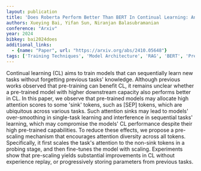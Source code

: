 ```yaml
---
layout: publication
title: 'Does Roberta Perform Better Than BERT In Continual Learning: An Attention Sink Perspective'
authors: Xueying Bai, Yifan Sun, Niranjan Balasubramanian
conference: "Arxiv"
year: 2024
bibkey: bai2024does
additional_links:
  - {name: "Paper", url: "https://arxiv.org/abs/2410.05648"}
tags: ['Training Techniques', 'Model Architecture', 'RAG', 'BERT', 'Pre-Training', 'Attention Mechanism']
---
```

Continual learning (CL) aims to train models that can sequentially learn new
tasks without forgetting previous tasks' knowledge. Although previous works
observed that pre-training can benefit CL, it remains unclear whether a
pre-trained model with higher downstream capacity also performs better in CL.
In this paper, we observe that pre-trained models may allocate high attention
scores to some 'sink' tokens, such as [SEP] tokens, which are ubiquitous across
various tasks. Such attention sinks may lead to models' over-smoothing in
single-task learning and interference in sequential tasks' learning, which may
compromise the models' CL performance despite their high pre-trained
capabilities. To reduce these effects, we propose a pre-scaling mechanism that
encourages attention diversity across all tokens. Specifically, it first scales
the task's attention to the non-sink tokens in a probing stage, and then
fine-tunes the model with scaling. Experiments show that pre-scaling yields
substantial improvements in CL without experience replay, or progressively
storing parameters from previous tasks.
